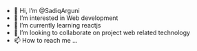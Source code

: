 - 👋 Hi, I’m @SadiqArguni
- 👀 I’m interested in Web development
- 🌱 I’m currently learning reactjs
- 💞️ I’m looking to collaborate on project web related technology
- 📫 How to reach me ...

<!---
SadiqArguni/SadiqArguni is a ✨ special ✨ repository because its `README.md` (this file) appears on your GitHub profile.
You can click the Preview link to take a look at your changes.
--->

